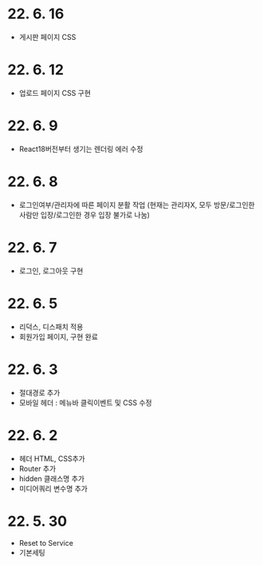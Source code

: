 # 22. 6. 16

- 게시판 페이지 CSS

# 22. 6. 12

- 업로드 페이지 CSS 구현

# 22. 6. 9

- React18버전부터 생기는 렌더링 에러 수정

# 22. 6. 8

- 로그인여부/관리자에 따른 페이지 분활 작업 (현재는 관리자X, 모두 방문/로그인한사람만 입장/로그인한 경우 입장 불가로 나눔)

# 22. 6. 7

- 로그인, 로그아웃 구현

# 22. 6. 5

- 리덕스, 디스패치 적용
- 회원가입 페이지, 구현 완료

# 22. 6. 3

- 절대경로 추가
- 모바일 헤더 : 메뉴바 클릭이벤트 및 CSS 수정

# 22. 6. 2

- 헤더 HTML, CSS추가
- Router 추가
- hidden 클래스명 추가
- 미디어쿼리 변수명 추가

# 22. 5. 30

- Reset to Service
- 기본세팅
